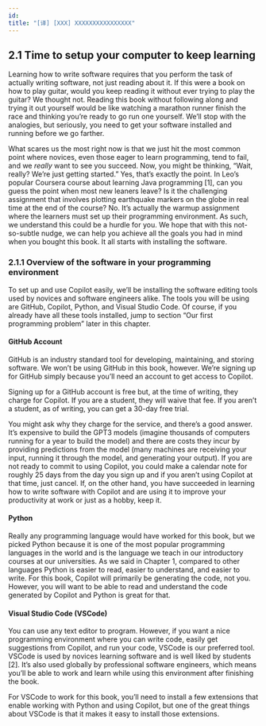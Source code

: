 ```yaml
---
id: 
title: "[译] [XXX] XXXXXXXXXXXXXXXX"
---
```



## 2.1 Time to setup your computer to keep learning

Learning how to write software requires that you perform the task of actually writing software, not just reading about it. If this were a book on how to play guitar, would you keep reading it without ever trying to play the guitar? We thought not. Reading this book without following along and trying it out yourself would be like watching a marathon runner finish the race and thinking you’re ready to go run one yourself. We’ll stop with the analogies, but seriously, you need to get your software installed and running before we go farther.

What scares us the most right now is that we just hit the most common point where novices, even those eager to learn programming, tend to fail, and we _really_ want to see you succeed. Now, you might be thinking, “Wait, really? We’re just getting started.” Yes, that’s exactly the point. In Leo’s popular Coursera course about learning Java programming \[1\], can you guess the point when most new leaners leave? Is it the challenging assignment that involves plotting earthquake markers on the globe in real time at the end of the course? No. It’s actually the warmup assignment where the learners must set up their programming environment. As such, we understand this could be a hurdle for you. We hope that with this not-so-subtle nudge, we can help you achieve all the goals you had in mind when you bought this book. It all starts with installing the software.

### 2.1.1 Overview of the software in your programming environment

To set up and use Copilot easily, we’ll be installing the software editing tools used by novices and software engineers alike. The tools you will be using are GitHub, Copilot, Python, and Visual Studio Code. Of course, if you already have all these tools installed, jump to section “Our first programming problem” later in this chapter.

#### GitHub Account

GitHub is an industry standard tool for developing, maintaining, and storing software. We won’t be using GitHub in this book, however. We’re signing up for GitHub simply because you’ll need an account to get access to Copilot.

Signing up for a GitHub account is free but, at the time of writing, they charge for Copilot. If you are a student, they will waive that fee. If you aren’t a student, as of writing, you can get a 30-day free trial.

You might ask why they charge for the service, and there’s a good answer. It’s expensive to build the GPT3 models (imagine thousands of computers running for a year to build the model) and there are costs they incur by providing predictions from the model (many machines are receiving your input, running it through the model, and generating your output). If you are not ready to commit to using Copilot, you could make a calendar note for roughly 25 days from the day you sign up and if you aren’t using Copilot at that time, just cancel. If, on the other hand, you have succeeded in learning how to write software with Copilot and are using it to improve your productivity at work or just as a hobby, keep it.

#### Python

Really any programming language would have worked for this book, but we picked Python because it is one of the most popular programming languages in the world and is the language we teach in our introductory courses at our universities. As we said in Chapter 1, compared to other languages Python is easier to read, easier to understand, and easier to write. For this book, Copilot will primarily be generating the code, not you. However, you will want to be able to read and understand the code generated by Copilot and Python is great for that.

#### Visual Studio Code (VSCode)

You can use any text editor to program. However, if you want a nice programming environment where you can write code, easily get suggestions from Copilot, and run your code, VSCode is our preferred tool. VSCode is used by novices learning software and is well liked by students \[2\]. It’s also used globally by professional software engineers, which means you’ll be able to work and learn while using this environment after finishing the book.

For VSCode to work for this book, you’ll need to install a few extensions that enable working with Python and using Copilot, but one of the great things about VSCode is that it makes it easy to install those extensions.

